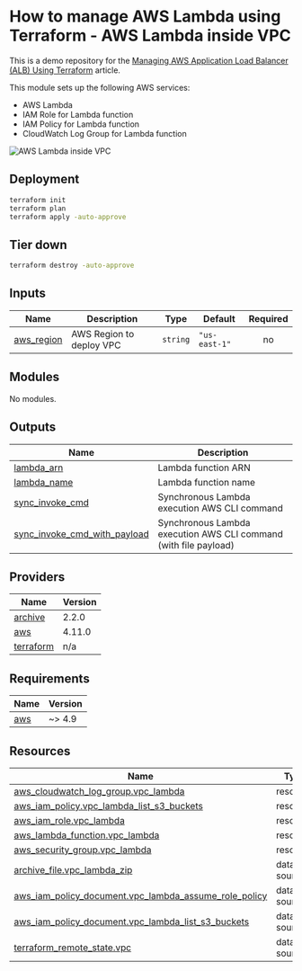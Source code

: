 <!-- BEGIN_TF_DOCS -->

# How to manage AWS Lambda using Terraform - AWS Lambda inside VPC

This is a demo repository for the [Managing AWS Application Load Balancer (ALB) Using Terraform](https://hands-on.cloud/managing-aws-application-load-balancer-alb-using-terraform/) article.

This module sets up the following AWS services:

* AWS Lambda
* IAM Role for Lambda function
* IAM Policy for Lambda function
* CloudWatch Log Group for Lambda function

![AWS Lambda inside VPC](https://hands-on.cloud/wp-content/uploads/2022/05/How-to-manage-AWS-Lambda-using-Terraform-AWS-Lambda-inside-VPC.png)

## Deployment

```sh
terraform init
terraform plan
terraform apply -auto-approve
```

## Tier down

```sh
terraform destroy -auto-approve
```
## Inputs

| Name | Description | Type | Default | Required |
|------|-------------|------|---------|:--------:|
| <a name="input_aws_region"></a> [aws\_region](#input\_aws\_region) | AWS Region to deploy VPC | `string` | `"us-east-1"` | no |
## Modules

No modules.
## Outputs

| Name | Description |
|------|-------------|
| <a name="output_lambda_arn"></a> [lambda\_arn](#output\_lambda\_arn) | Lambda function ARN |
| <a name="output_lambda_name"></a> [lambda\_name](#output\_lambda\_name) | Lambda function name |
| <a name="output_sync_invoke_cmd"></a> [sync\_invoke\_cmd](#output\_sync\_invoke\_cmd) | Synchronous Lambda execution AWS CLI command |
| <a name="output_sync_invoke_cmd_with_payload"></a> [sync\_invoke\_cmd\_with\_payload](#output\_sync\_invoke\_cmd\_with\_payload) | Synchronous Lambda execution AWS CLI command (with file payload) |
## Providers

| Name | Version |
|------|---------|
| <a name="provider_archive"></a> [archive](#provider\_archive) | 2.2.0 |
| <a name="provider_aws"></a> [aws](#provider\_aws) | 4.11.0 |
| <a name="provider_terraform"></a> [terraform](#provider\_terraform) | n/a |
## Requirements

| Name | Version |
|------|---------|
| <a name="requirement_aws"></a> [aws](#requirement\_aws) | ~> 4.9 |
## Resources

| Name | Type |
|------|------|
| [aws_cloudwatch_log_group.vpc_lambda](https://registry.terraform.io/providers/hashicorp/aws/latest/docs/resources/cloudwatch_log_group) | resource |
| [aws_iam_policy.vpc_lambda_list_s3_buckets](https://registry.terraform.io/providers/hashicorp/aws/latest/docs/resources/iam_policy) | resource |
| [aws_iam_role.vpc_lambda](https://registry.terraform.io/providers/hashicorp/aws/latest/docs/resources/iam_role) | resource |
| [aws_lambda_function.vpc_lambda](https://registry.terraform.io/providers/hashicorp/aws/latest/docs/resources/lambda_function) | resource |
| [aws_security_group.vpc_lambda](https://registry.terraform.io/providers/hashicorp/aws/latest/docs/resources/security_group) | resource |
| [archive_file.vpc_lambda_zip](https://registry.terraform.io/providers/hashicorp/archive/latest/docs/data-sources/file) | data source |
| [aws_iam_policy_document.vpc_lambda_assume_role_policy](https://registry.terraform.io/providers/hashicorp/aws/latest/docs/data-sources/iam_policy_document) | data source |
| [aws_iam_policy_document.vpc_lambda_list_s3_buckets](https://registry.terraform.io/providers/hashicorp/aws/latest/docs/data-sources/iam_policy_document) | data source |
| [terraform_remote_state.vpc](https://registry.terraform.io/providers/hashicorp/terraform/latest/docs/data-sources/remote_state) | data source |

<!-- END_TF_DOCS -->